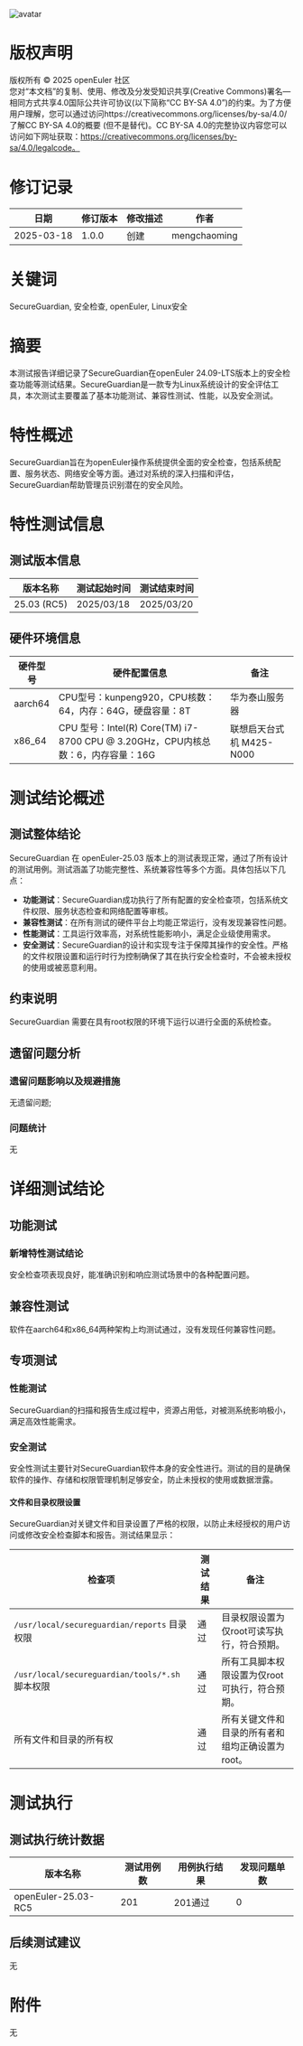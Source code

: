 ![avatar](../../images/openEuler.png)

# 版权声明

版权所有 © 2025 openEuler 社区  
您对“本文档”的复制、使用、修改及分发受知识共享(Creative Commons)署名—相同方式共享4.0国际公共许可协议(以下简称“CC BY-SA 4.0”)的约束。为了方便用户理解，您可以通过访问https://creativecommons.org/licenses/by-sa/4.0/ 了解CC BY-SA 4.0的概要 (但不是替代)。CC BY-SA 4.0的完整协议内容您可以访问如下网址获取：https://creativecommons.org/licenses/by-sa/4.0/legalcode。

# 修订记录

| 日期       | 修订版本 | 修改描述             | 作者       |
|------------|----------|----------------------|------------|
| 2025-03-18 | 1.0.0    | 创建                | mengchaoming |

# 关键词

SecureGuardian, 安全检查, openEuler, Linux安全

# 摘要

本测试报告详细记录了SecureGuardian在openEuler 24.09-LTS版本上的安全检查功能等测试结果。SecureGuardian是一款专为Linux系统设计的安全评估工具，本次测试主要覆盖了基本功能测试、兼容性测试、性能，以及安全测试。

# 特性概述

SecureGuardian旨在为openEuler操作系统提供全面的安全检查，包括系统配置、服务状态、网络安全等方面。通过对系统的深入扫描和评估，SecureGuardian帮助管理员识别潜在的安全风险。

# 特性测试信息

## 测试版本信息

| 版本名称            | 测试起始时间  | 测试结束时间  |
|---------------------|--------------|--------------|
| 25.03 (RC5)  |      2025/03/18     |  2025/03/20  |

## 硬件环境信息

| 硬件型号     | 硬件配置信息                                          | 备注   |
|--------------|------------------------------------------------------|--------|
| aarch64      | CPU型号：kunpeng920，CPU核数：64，内存：64G，硬盘容量：8T | 华为泰山服务器 |
| x86_64       | CPU 型号：Intel(R) Core(TM) i7-8700 CPU @ 3.20GHz，CPU内核总数：6，内存容量：16G | 联想启天台式机 M425-N000 |

# 测试结论概述

## 测试整体结论

SecureGuardian 在 openEuler-25.03 版本上的测试表现正常，通过了所有设计的测试用例。测试涵盖了功能完整性、系统兼容性等多个方面。具体包括以下几点：

- **功能测试**：SecureGuardian成功执行了所有配置的安全检查项，包括系统文件权限、服务状态检查和网络配置等审核。
- **兼容性测试**：在所有测试的硬件平台上均能正常运行，没有发现兼容性问题。
- **性能测试**：工具运行效率高，对系统性能影响小，满足企业级使用需求。
- **安全测试**：SecureGuardian的设计和实现专注于保障其操作的安全性。严格的文件权限设置和运行时行为控制确保了其在执行安全检查时，不会被未授权的使用或被恶意利用。

## 约束说明

SecureGuardian 需要在具有root权限的环境下运行以进行全面的系统检查。

## 遗留问题分析

### 遗留问题影响以及规避措施

无遗留问题;

### 问题统计

无

# 详细测试结论

## 功能测试

### 新增特性测试结论

安全检查项表现良好，能准确识别和响应测试场景中的各种配置问题。

## 兼容性测试

软件在aarch64和x86_64两种架构上均测试通过，没有发现任何兼容性问题。

## 专项测试

### 性能测试

SecureGuardian的扫描和报告生成过程中，资源占用低，对被测系统影响极小，满足高效性能需求。

### 安全测试

安全性测试主要针对SecureGuardian软件本身的安全性进行。测试的目的是确保软件的操作、存储和权限管理机制足够安全，防止未授权的使用或数据泄露。

#### 文件和目录权限设置

SecureGuardian对关键文件和目录设置了严格的权限，以防止未经授权的用户访问或修改安全检查脚本和报告。测试结果显示：

| 检查项                           | 测试结果 | 备注                                       |
|---------------------------------|----------|-------------------------------------------|
| `/usr/local/secureguardian/reports` 目录权限 | 通过     | 目录权限设置为仅root可读写执行，符合预期。 |
| `/usr/local/secureguardian/tools/*.sh` 脚本权限 | 通过     | 所有工具脚本权限设置为仅root可执行，符合预期。 |
| 所有文件和目录的所有权          | 通过     | 所有关键文件和目录的所有者和组均正确设置为root。 |

# 测试执行

## 测试执行统计数据

| 版本名称            | 测试用例数 | 用例执行结果 | 发现问题单数 |
|---------------------|------------|--------------|--------------|
| openEuler-25.03-RC5 | 201        | 201通过      | 0            |

## 后续测试建议

无

# 附件

无


